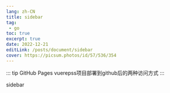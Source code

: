 ```yaml
---
lang: zh-CN
title: sidebar
tag: 
 - go
toc: true
excerpt: true
date: 2022-12-21
editLink: /posts/document/sidebar
cover: https://picsum.photos/id/57/536/354
---
```


::: tip GitHub Pages
vuerepss项目部署到github后的两种访问方式
:::
 <!-- more -->
 
sidebar

